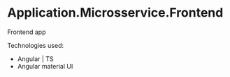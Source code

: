 # Application.Microsservice.Frontend
Frontend app

Technologies used:
  - Angular | TS
  - Angular material UI
  
